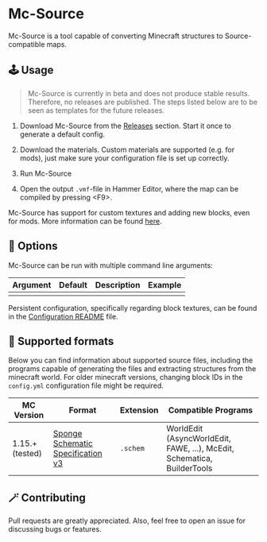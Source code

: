 # Mc-Source

Mc-Source is a tool capable of converting Minecraft structures to Source-compatible maps.


## :joystick: Usage

> Mc-Source is currently in beta and does not produce stable results. Therefore, no releases are published. The steps listed below are to be seen as templates for the future releases.

1. Download Mc-Source from the [Releases](https://github.com/h45h74x/mc-source/releases) section. Start it once to generate a default config.

2. Download the materials. Custom materials are supported (e.g. for mods), just make sure your configuration file is set up correctly.

3. Run Mc-Source

4. Open the output `.vmf`-file in Hammer Editor, where the map can be compiled by pressing &lt;F9&gt;.

Mc-Source has support for custom textures and adding new blocks, even for mods. More information can be found [here](./McSource.Models.Config/README.md). 

## :hammer: Options

Mc-Source can be run with multiple command line arguments:

| Argument | Default | Description | Example |
|-|-|-|-|
|||||

Persistent configuration, specifically regarding block textures, can be found in the [Configuration README](./McSource.Models.Config/README.md) file.


## :bookmark: Supported formats

Below you can find information about supported source files, including the programs capable of generating the files and extracting structures from the minecraft world. For older minecraft versions, changing block IDs in the `config.yml` configuration file might be required. 

| MC Version | Format | Extension | Compatible Programs |
|-|-|-|-|
| 1.15.+ (tested) | [Sponge Schematic Specification v3](https://github.com/SpongePowered/Schematic-Specification) | `.schem` | WorldEdit (AsyncWorldEdit, FAWE, ...), McEdit, Schematica, BuilderTools |


## :magic_wand: Contributing

Pull requests are greatly appreciated. Also, feel free to open an issue for discussing bugs or features.
